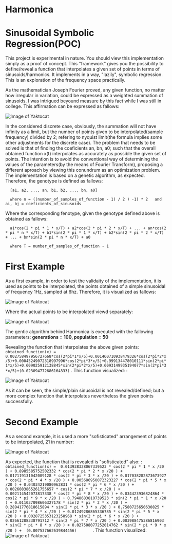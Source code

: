 # Harmonica
# Sinusoidal Symbolic Regression(POC)

This project is experimental in nature. You should view this implementation simply as a proof of concept. This "framework" gives you the possibility to define/reveal a function that interpolates a given set of points in terms of sinusoids/harmonics. It implements in a way, "lazily", symbolic regression. This is an exploration of the frequency space practically.

As the mathematician Joseph Fourier proved, any given function, no matter how irregular in variation, could be expressed as a weighted summation of sinusoids. I was intrigued beyound measure by this fact while I was still in college. This affirmation can be expressed as fallows:

![Image of Yaktocat](https://www.dspguide.com/graphics/E_13_4.gif)

In the considered discrete case, obviously, the summation will not have infinity as a limit, but the number of points given to be interpolated(sample frequency) divided by 2; refering to nyquist limit(the formula implies some other adjustments for the discrete case). 
The problem that needs to be solved is that of finding the coeficients an, bn, a0; such that the overall obtained function x(t) interpolates as accurately as possible the given set of points. The intention is to avoid the conventional way of determining the values of the parameters(by the means of Fourier Transform), proposing a different aproach by viewing this conundrum as an optimization problem. The implementation is based on a genetic algorithm, as expected. Therefore, the genotype is defined as fallows:
     
      [a1, a2, ..., an, b1, b2, ..., bn, a0] 
      
      where n = ((number_of_samples_of_function - 1) / 2 ) -1) * 2   and ai, bj = coeficients_of_sinusoids 
      
Where the corresponding fenotype, given the genotype defined above is obtained as fallows:

      a1*cos(2 * pi * 1 * x/T) + a2*cos(2 * pi * 2 * x/T) + ... + an*cos(2 * pi * n * x/T) + b1*sin(2 * pi * 1 * x/T) + b2*sin(2 * pi * 2 * x/T) + ... + bn*sin(2 * pi * n * x/T) + a0
     
      where T = number_of_samples_of_function - 1

# First Example

As a first example, in order to test the validaity of the implementation, it is used as points to be interpolated, the points obtained of a simple sinusoidal of frequency 1Hz, sampled at 6hz. Therefore, it is visualized as fallows:

![Image of Yaktocat](https://i.imgur.com/Me7AHQ0.png)

Where the actual points to be interpolated viewd separately:

![Image of Yaktocat](https://i.imgur.com/Gr0JqA5.png)

The gentic algorithm behind Harmonica is executed with the fallowing parameters:
**generations = 100, 
population = 50**

Revealing the function that interpolates the above given points:
``obtained_function(x) = 0.002758497956727668*cos(2*pi*1*x/5)+0.001460710938479326*cos(2*pi*2*x/5)+0.00045249072318997996*cos(2*pi*3*x/5)+0.999134478010111*sin(2*pi*1*x/5)+0.609025912138845*sin(2*pi*2*x/5)+0.6093149935194077*sin(2*pi*3*x/5)+(0.023094772686164333)``                               .
 This function visualized:                                                    :
 
 ![Image of Yaktocat](https://i.imgur.com/sbXc2Cy.png)
 
 As it can be seen, the simple/plain sinusoidal is not revealed/defined; but a more complex function that interpolates nevertheless the given points successfully.
 
 # Second Example

As a second example, it is used a more "sofisticated" arrangement of points to be interpolated, 21 in number:

![Image of Yaktocat](https://i.imgur.com/PoUZMtL.png)

As expected, the function that is revealed is "sofisticated" also:                                          :
``obtained_function(x) = 
0.013938328067339523 * cos(2 * pi * 1 * x /20 ) + 0.8985585752502332 * cos(2 * pi * 2 * x /20 ) + 0.017119131042009128 * cos(2 * pi * 3 * x /20 ) + 0.017038282873673927 * cos(2 * pi * 4 * x /20 ) + 0.005686950072323227 * cos(2 * pi * 5 * x /20 ) + 0.04034219080962831 * cos(2 * pi * 6 * x /20 ) + 0.0026083865261755657 * cos(2 * pi * 7 * x /20 ) + 0.002114542073817338 * cos(2 * pi * 8 * x /20 ) + 0.034423936824864 * cos(2 * pi * 9 * x /20 ) + 0.7948683810739523 * sin(2 * pi * 1 * x /20 ) + 0.011037098606327178 * sin(2 * pi * 2 * x /20 ) + 0.28941776818615894 * sin(2 * pi * 3 * x /20 ) + 0.7580725650630825 * sin(2 * pi * 4 * x /20 ) + 0.01249286865336785 * sin(2 * pi * 5 * x /20 ) + 0.0028725353123258968 * sin(2 * pi * 6 * x /20 ) + 0.02661288338791712 * sin(2 * pi * 7 * x /20 ) + 0.003988475386816903 * sin(2 * pi * 8 * x /20 ) + 0.027508077252014762 * sin(2 * pi * 9 * x /20 ) +  (0.007537662639844456)      
``.
 This function visualized:
 ![Image of Yaktocat](https://i.imgur.com/FiRaG2R.png)

   
